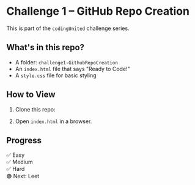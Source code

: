 # Challenge 1 – GitHub Repo Creation

This is part of the `codingUnited` challenge series.

## What's in this repo?

- A folder: `challenge1-GithubRepoCreation`
- An `index.html` file that says "Ready to Code!"
- A `style.css` file for basic styling

## How to View

1. Clone this repo:

2. Open `index.html` in a browser.

## Progress

✅ Easy  
✅ Medium  
✅ Hard  
🟣 Next: Leet

